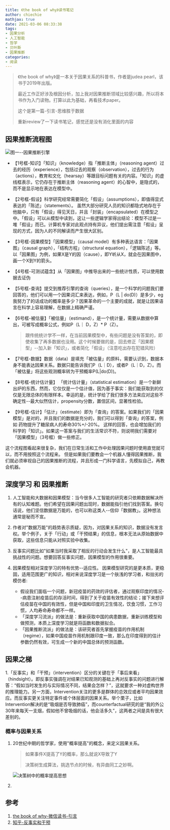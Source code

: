 ```yaml
---
title: 《the book of why》读书笔记
author: chiechie
mathjax: true
date: 2021-03-06 08:33:38
tags: 
- 因果分析
- 人工智能
- 哲学
- 贝叶斯
- 因果推断
categories: 
- 阅读
---
```

> 《the book of why》是一本关于因果关系的科普书，作者是judea pearl，该书于2019年出版。
>
> 最近工作正好涉及根因分析，加上我对因果推断领域比较感兴趣，所以将本书作为入门读物。打算以此为基础，再看技术paper。
>
> 这个是第一篇-引言-思维胜于数据
> 
> 重新review了一下读书笔记，感觉还是没有消化里面的内容


## 因果推断流程图


![图一--因果推断引擎](inference_engine.png)

- 【1号框-知识】「知识」（knowledge）指「推断主体」（reasoning agent）过去的经历（experience），包括过去的观察（observation），过去的行为（actions），教育和文化（hearsay）等跟目标问题有关的内容。「知识」的虚线框表示，它仍存在于推断主体（reasoning agent）的心智中，是隐式的，而不是显示地在表达在模型中。
- 【2号框-假设】科学研究经常需要简化「假设」（assumptions），即值得显式表达的「陈述」（statements）。
   虽然大部分研究人员的知识都隐式地存在于他脑中，只有「假设」得见天日，并且「封装」（encapsulated）在模型之中。「假设」可以从模型中读到，这让一些逻辑学家得出结论：模型不过是一堆「假设」而已。计算机专家对此观点持有异议，他们提出需注意「假设」呈现的方式，因为人的不同解读而产生很大区别。
- 【3号框-因果模型】「因果模型」（causal model）有多种表达语言：「因果图」（causal graph），「结构方程」（structural equation），「逻辑陈述」等。以「因果图」为例，如果X是Y的因（cause），即Y听从X，就会在因果图中，画一个X到Y的箭头。
- 【4号框-可测试蕴含】从「因果图」中推导出来的一些统计性质，可以使用数据去证伪
- 【5号框-查询】提交到推荐引擎的查询（queries），是一个科学的问题我们要回答的，他们可以用一个因果词汇来表达，例如，P（L | do(D)）是多少，eg我努力了的话成功的概率是多少？因果革命的一个主要的成就，就是让因果语言在科学上容易理解，在数据上精确严谨。
- 【6号框-被估量】「被估量」（estimand），是一个统计量，需要从数据中算出，可被写成概率公式，例如P（L｜ D，Z）* P（Z）。 
  > 跟传统统计学不一样，在当前因果模型中，有些问题是没有答案的，即使收集了再多数据也没用。这个时候要做的是，回去修正「因果模型」--加入新「知识」，或者简化「假设」（注意吃出存在犯错风险）

- 【7号框-数据】数据（data）是填充「被估量」的原料，需要认识到，数据本身不能表达因果关系。数据只能告诉我们P（L｜D），或者P（L｜D，Z）。而「被估量」将这些观测概率转为干预概率P(L|do(D))。

- 【8号框-统计估计量】 「统计估计量」（statistical estimation）是一个新鲜出炉的东西，然而，它仅仅是一个估计值，因为基于事实：我们能获取到的仅仅是无限总体的有限样本。幸运的是，统计学给了我们很多方法来应对这些不确定性--最大似然估计，propensity分数，置信区间，显著性检验。
   
- 【9号框-估计】「估计」（estimate）即为「查询」的答案。如果我们的「因果模型」是对的，并且我们的数据是充分的，我们可以得到「查询」的答案，例如 药物提升了糖尿病人的寿命30%+/-20%。
这样的回答，也会增加我们的科学的「知识」。如果这一答案与我们的生活常识不符，则说明我们需要对「因果模型」（3号框）做一些修正。
   
这个流程图看起来很复杂，我们在日常生活和工作中处理因果问题时使用直觉就可以，而不用按照这个流程来。
但是如果我们要教会一个机器人懂得因果推断，我们就必须审视自己的因果推断的流程，并且形成一门科学语言，先模拟自己，再教会机器。

## 深度学习 和 因果推断

1. 人工智能和大数据和因果模型：当今很多人工智能的研究者只依赖数据解决所有的认知难题。他们希望在因果问题出现时，数据能指引他们找到答案。换句话说，他们坚信数据是万能的，也可以称这类人--信仰「数据教」。这种想法通常是秘而不宣。
   
2. 作者对"数据万能"的趋势表示质疑，因为，对因果关系的知识，数据没有发言权。举个例子，关于「行动」或「干预结果」的信息，根本无法从原始数据中获取，这些信息只能从对照实验中收集。

3. 反事实问题比如"如果当时我采取了相反的行动会发生什么"，是人工智能最具挑战性的问题。想要回答反事实问题，因果模型的作用很重要。

4. 因果模型相对深度学习的特有优势--适应性。
因果模型研究的是更本质，更稳固，适用范围更广的知识，相对来说深度学习是一个肤浅的学习者，和拙劣的模仿者:
   
    - 假设我们面临一个问题，新冠疫苗的药效的评估者，通过观察印度的情况--病患注射疫苗后的存活时间，得到了关于疫苗有效性的结论；接下来想评估疫苗在中国的有效性，但是中国和印度的卫生情况，饮食习惯，工作习惯，人均寿命寿命都不一样。
    - 「深度学习流派」的做法是：重新获取中国的病患数据，重新训练模型和做预测，本质上深度学习就是将函数和数据拟合。
    - 「因果推断流派」的做法是：该研究者首先掌握疫苗的作用机制（regime），如果中国疫苗作用机制跟印度一致，那么在印度得到的估计参数仍然有效，可生成一个新的中国总体的预测函数。

## 因果之梯

1.「反事实」和「干预」（intervention）区分的关键在于「事后来看」（hindsight）。即反事实强调在对结果已知观测的基础上再对反事实的问题进行解答：“假如当时发生的与实际情况不同，结果会怎样？”，这就要求一种对虚构世界的推理能力。另一方面，Intervention关注的更多是群体的总效应或者平均因果效应。而反事实更关注特定事件或个体层面的因果关系。举个栗子，比如Intervention解决的是“吸烟是否导致肺癌”，而counterfactual研究的是“我的外公30年来每天一支烟，假如他不曾吸烟的话，他会活多久”，这两者之间是具有很大差别的。

### 概率与因果关系

1. 20世纪中期的哲学家，使用"概率提高"的概念，来定义因果关系。
   > 如果事件X提高了Y的概率，那么就说X导致了Y
   > 
   > 决策树生成算法，挑选节点的时候，有异曲同工之妙啊。
   
   ![决策树中的概率提高思想](qiantan-ai/img.png)
   
2. 

## 参考

1. [the book of why-微信读书-引言](http://bayes.cs.ucla.edu/WHY/why-intro.pdf)
2. [知乎-反事实和干预](https://zhuanlan.zhihu.com/p/269625734)